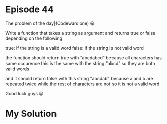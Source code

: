 
# Episode 44

The problem of the day|(Codewars one) :grinning:

Write a function that takes a string as argument and returns true or false depending on the following

true: if the string is a valid word
false: if the string is not valid word

the function should return true with “abcdabcd” because all characters has same occurence this is the same with the string “abcd” so they are both valid words

and it should return false with this string “abcdab” because a and b are repeated twice while the rest of characters are not so it is not a valid word

Good luck guys :grinning:



# My Solution

